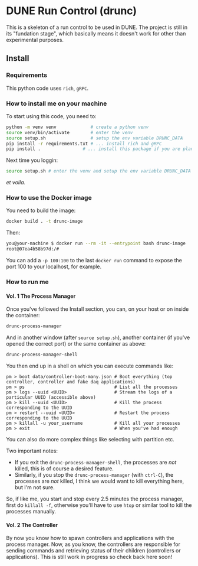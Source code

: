 # DUNE Run Control (drunc)

This is a skeleton of a run control to be used in DUNE. The project is still in its "fundation stage", which basically means it doesn't work for other than experimental purposes.

## Install

### Requirements
This python code uses `rich`, `gRPC`.

### How to install me on your machine
To start using this code, you need to:
```bash
python -m venv venv             # create a python venv
source venv/bin/activate        # enter the venv
source setup.sh                 # setup the env variable DRUNC_DATA
pip install -r requirements.txt # ... install rich and gRPC
pip install .                # ... install this package if you are planning to modify you can use `pip install -e .`
```

Next time you loggin:
```bash
source setup.sh # enter the venv and setup the env variable DRUNC_DATA
```
_et voila._

### How to use the Docker image
You need to build the image:
```bash
docker build . -t drunc-image
```

Then:
```bash
you@your-machine $ docker run --rm -it --entrypoint bash drunc-image
root@07ea4b58b97d:/#
```

You can add a `-p 100:100` to the last `docker run` command to expose the port 100 to your localhost, for example.


### How to run me

#### Vol. 1 The Process Manager
Once you've followed the Install section, you can, on your host or on inside the container:
```bash
drunc-process-manager
```

And in another window (after `source setup.sh`), another container (if you've opened the correct port) or the same container as above:

```bash
drunc-process-manager-shell
```

You then end up in a shell on which you can execute commands like:
```
pm > boot data/controller-boot-many.json # Boot everything (top controller, controller and fake daq applications)
pm > ps                                  # List all the processes
pm > logs --uuid <UUID>                  # Stream the logs of a particular UUID (accessible above)
pm > kill --uuid <UUID>                  # Kill the process corresponding to the UUID
pm > restart --uuid <UUID>               # Restart the process corresponding to the UUID
pm > killall -u your_username            # Kill all your processes
pm > exit                                # When you've had enough
```
You can also do more complex things like selecting with partition etc.

Two important notes:
 - If you exit the `drunc-process-manager-shell`, the processes are _not_ killed, this is of course a desired feature.
 - Similarly, if you stop the `drunc-process-manager` (with `ctrl-C`), the processes are _not_ killed, I think we would want to kill everything here, but I'm not sure.

So, if like me, you start and stop every 2.5 minutes the process manager, first do `killall -f`, otherwise you'll have to use `htop` or similar tool to kill the processes manually.


#### Vol. 2 The Controller

By now you know how to spawn controllers and applications with the process manager. Now, as you know, the controllers are responsible for sending commands and retrieving status of their children (controllers or applications). This is still work in progress so check back here soon!
